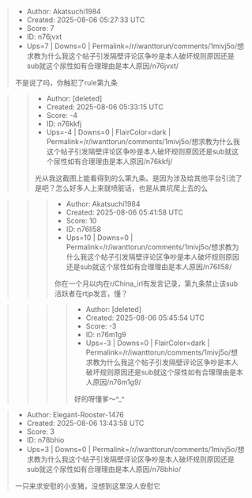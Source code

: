 > - Author: Akatsuchi1984
> - Created: 2025-08-06 05:27:33 UTC
> - Score: 7
> - ID: n76jvxt
> - Ups=7 | Downs=0 | Permalink=/r/iwanttorun/comments/1mivj5o/想求教为什么我这个帖子引发隔壁评论区争吵是本人破坏规则原因还是sub就这个尿性如有合理理由是本人原因/n76jvxt/
>
> 不是说了吗，你触犯了rule第九条

>> - Author: [deleted]
>> - Created: 2025-08-06 05:33:15 UTC
>> - Score: -4
>> - ID: n76kkfj
>> - Ups=-4 | Downs=0 | FlairColor=dark | Permalink=/r/iwanttorun/comments/1mivj5o/想求教为什么我这个帖子引发隔壁评论区争吵是本人破坏规则原因还是sub就这个尿性如有合理理由是本人原因/n76kkfj/
>>
>> 光从我这截图上能看得到的么第九条。是因为涉及给其他平台引流了是吧？怎么好多人上来就喷脏话，也是从粪坑爬上去的么

>>> - Author: Akatsuchi1984
>>> - Created: 2025-08-06 05:41:58 UTC
>>> - Score: 10
>>> - ID: n76ll58
>>> - Ups=10 | Downs=0 | Permalink=/r/iwanttorun/comments/1mivj5o/想求教为什么我这个帖子引发隔壁评论区争吵是本人破坏规则原因还是sub就这个尿性如有合理理由是本人原因/n76ll58/
>>>
>>> 你在一个月以内在r/China_irl有发言记录，第九条禁止该sub活跃者在rtjp发言，懂？

>>>> - Author: [deleted]
>>>> - Created: 2025-08-06 05:45:54 UTC
>>>> - Score: -3
>>>> - ID: n76m1g9
>>>> - Ups=-3 | Downs=0 | FlairColor=dark | Permalink=/r/iwanttorun/comments/1mivj5o/想求教为什么我这个帖子引发隔壁评论区争吵是本人破坏规则原因还是sub就这个尿性如有合理理由是本人原因/n76m1g9/
>>>>
>>>> 好的呀懂爹～^_^

> - Author: Elegant-Rooster-1476
> - Created: 2025-08-06 13:43:58 UTC
> - Score: 3
> - ID: n78bhio
> - Ups=3 | Downs=0 | Permalink=/r/iwanttorun/comments/1mivj5o/想求教为什么我这个帖子引发隔壁评论区争吵是本人破坏规则原因还是sub就这个尿性如有合理理由是本人原因/n78bhio/
>
> 一只来求安慰的小支猪，没想到这里没人安慰它
